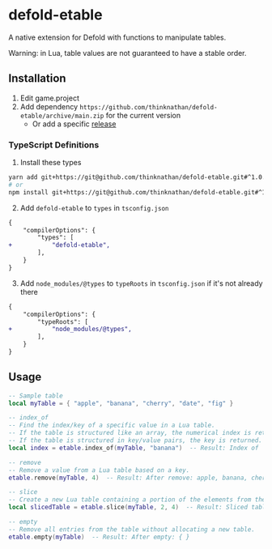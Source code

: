 # defold-etable

A native extension for Defold with functions to manipulate tables.

Warning: in Lua, table values are not guaranteed to have a stable order.

## Installation

1. Edit game.project
2. Add dependency `https://github.com/thinknathan/defold-etable/archive/main.zip` for the current version
	- Or add a specific [release](https://github.com/thinknathan/defold-etable/releases)

### TypeScript Definitions

1. Install these types

```bash
yarn add git+https://git@github.com/thinknathan/defold-etable.git#^1.0.0 -D
# or
npm install git+https://git@github.com/thinknathan/defold-etable.git#^1.0.0 --save-dev
```

2. Add `defold-etable` to `types` in `tsconfig.json`

```diff
{
	"compilerOptions": {
		"types": [
+			"defold-etable",
		],
	}
}
```

3. Add `node_modules/@types` to `typeRoots` in `tsconfig.json` if it's not already there

```diff
{
	"compilerOptions": {
		"typeRoots": [
+			"node_modules/@types",
		],
	}
}
```

## Usage

```lua
-- Sample table
local myTable = { "apple", "banana", "cherry", "date", "fig" }

-- index_of
-- Find the index/key of a specific value in a Lua table.
-- If the table is structured like an array, the numerical index is returned.
-- If the table is structured in key/value pairs, the key is returned.
local index = etable.index_of(myTable, "banana")  -- Result: Index of 'banana': 2

-- remove
-- Remove a value from a Lua table based on a key.
etable.remove(myTable, 4)  -- Result: After remove: apple, banana, cherry, fig

-- slice
-- Create a new Lua table containing a portion of the elements from the original table.
local slicedTable = etable.slice(myTable, 2, 4)  -- Result: Sliced table: banana, cherry, date

-- empty
-- Remove all entries from the table without allocating a new table.
etable.empty(myTable)  -- Result: After empty: { }
```

